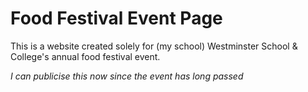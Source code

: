 # Food Festival Event Page

This is a website created solely for (my school) Westminster School & College's annual food festival event.

_I can publicise this now since the event has long passed_